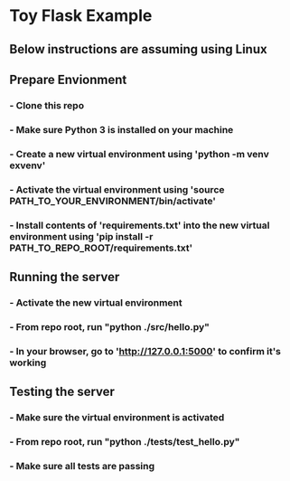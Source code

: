 # Toy Flask Example
## Below instructions are assuming using Linux
## Prepare Envionment
### - Clone this repo
### - Make sure Python 3 is installed on your machine
### - Create a new virtual environment using 'python -m venv exvenv'
### - Activate the virtual environment using 'source PATH_TO_YOUR_ENVIRONMENT/bin/activate'
### - Install contents of 'requirements.txt' into the new virtual environment using 'pip install -r PATH_TO_REPO_ROOT/requirements.txt'

## Running the server
### - Activate the new virtual environment
### - From repo root, run "python ./src/hello.py"
### - In your browser, go to 'http://127.0.0.1:5000' to confirm it's working

## Testing the server
### - Make sure the virtual environment is activated
### - From repo root, run "python ./tests/test_hello.py"
### - Make sure all tests are passing

